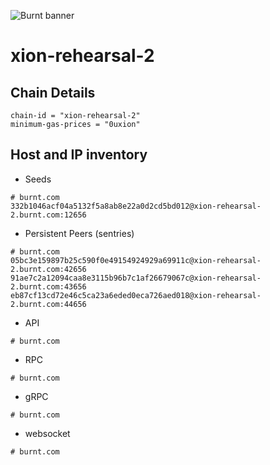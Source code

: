 ![Burnt banner](https://files.xion-testnet-1.burnt.com/banner.jpg)

# xion-rehearsal-2

## Chain Details

```
chain-id = "xion-rehearsal-2"
minimum-gas-prices = "0uxion"
```
    
## Host and IP inventory

- Seeds
```
# burnt.com
332b1046acf04a5132f5a8ab8e22a0d2cd5bd012@xion-rehearsal-2.burnt.com:12656
```

- Persistent Peers (sentries)
```
# burnt.com
05bc3e159897b25c590f0e49154924929a69911c@xion-rehearsal-2.burnt.com:42656
91ae7c2a12094caa8e3115b96b7c1af26679067c@xion-rehearsal-2.burnt.com:43656
eb87cf13cd72e46c5ca23a6eded0eca726aed018@xion-rehearsal-2.burnt.com:44656
```

- API
```
# burnt.com
```

- RPC
```
# burnt.com
```

- gRPC
```
# burnt.com
```

- websocket
```
# burnt.com
```
